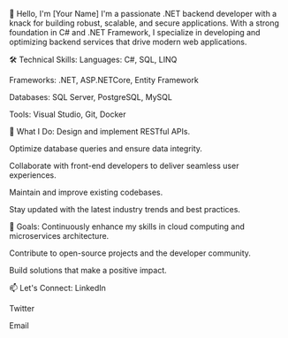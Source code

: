 👋 Hello, I'm [Your Name]
I'm a passionate .NET backend developer with a knack for building robust, scalable, and secure applications. With a strong foundation in C# and .NET Framework, I specialize in developing and optimizing backend services that drive modern web applications.

🛠️ Technical Skills:
Languages: C#, SQL, LINQ

Frameworks: .NET, ASP.NETCore, Entity Framework

Databases: SQL Server, PostgreSQL, MySQL

Tools: Visual Studio, Git, Docker

🌟 What I Do:
Design and implement RESTful APIs.

Optimize database queries and ensure data integrity.

Collaborate with front-end developers to deliver seamless user experiences.

Maintain and improve existing codebases.

Stay updated with the latest industry trends and best practices.

🎯 Goals:
Continuously enhance my skills in cloud computing and microservices architecture.

Contribute to open-source projects and the developer community.

Build solutions that make a positive impact.

📫 Let's Connect:
LinkedIn

Twitter

Email
